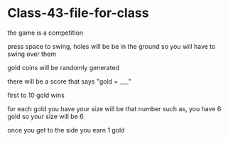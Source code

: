 # Class-43-file-for-class

the game is a competition 

press space to swing,  holes will be be in the ground so you will have to swing over them

gold coins will be randomly generated 

there will be a score that says "gold = ___"

first to 10 gold wins

for each gold you have your size will be that number such as, you have 6 gold so your size will be 6

once you get to the side you earn 1 gold 
